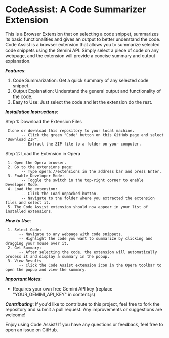 # CodeAssist: A Code Summarizer Extension
 This is a Browser Extension that on selecting a code snippet, summarizes its basic functionalities and gives an output to better understand the code.
 Code Assist is a browser extension that allows you to summarize selected code snippets using the Gemini API. Simply select a piece of code on any webpage, and the extension will provide a concise summary and output explanation.
 
***Features***:
   1. Code Summarization: Get a quick summary of any selected code snippet.
   2. Output Explanation: Understand the general output and functionality of the code.
   3. Easy to Use: Just select the code and let the extension do the rest.
 
 
***Installation Instructions***:
> > 
   Step 1: Download the Extension Files
   
     Clone or download this repository to your local machine.
           -- Click the green "Code" button on this GitHub page and select "Download ZIP".
           -- Extract the ZIP file to a folder on your computer.
 
   Step 2: Load the Extension in Opera
   
     1. Open the Opera browser.
     2. Go to the extensions page:
           -- Type opera://extensions in the address bar and press Enter.
     3. Enable Developer Mode:
           -- Toggle the switch in the top-right corner to enable Developer Mode.
     4. Load the extension:
           -- Click the Load unpacked button.
           -- Navigate to the folder where you extracted the extension files and select it.
     5. The Code Assist extension should now appear in your list of installed extensions.
 
***How to Use***:

     1. Select Code:
          -- Navigate to any webpage with code snippets.
          -- Highlight the code you want to summarize by clicking and dragging your mouse over it.
     2. Get Summary:
          -- After selecting the code, the extension will automatically process it and display a summary in the popup.
     3. View Results
          -- Click the Code Assist extension icon in the Opera toolbar to open the popup and view the summary.

***Important Notes***:
   - Requires your own free Gemini API key (replace "YOUR_GEMINI_API_KEY" in content.js)

***Contributing***:
    If you'd like to contribute to this project, feel free to fork the repository and submit a pull request. Any improvements or suggestions are welcome!

Enjoy using Code Assist! If you have any questions or feedback, feel free to open an issue on GitHub.
